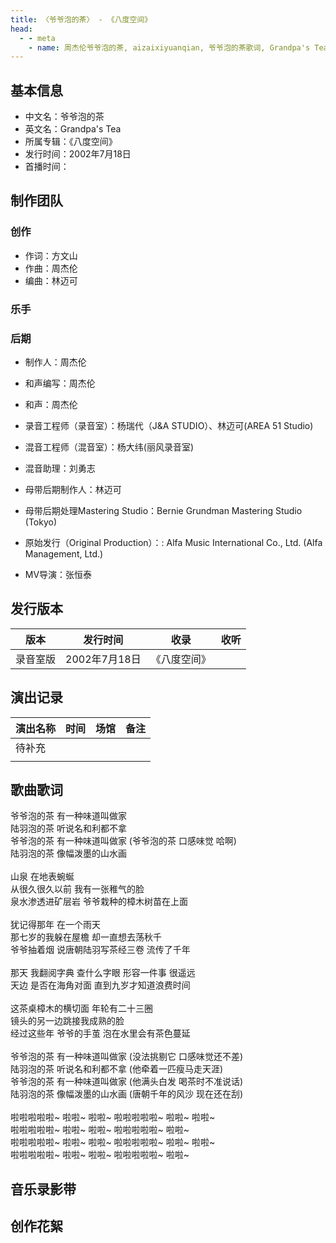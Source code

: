 ```yaml
---
title: 〈爷爷泡的茶〉 - 《八度空间》
head:
  - - meta
    - name: 周杰伦爷爷泡的茶, aizaixiyuanqian, 爷爷泡的茶歌词, Grandpa's Tea
---
```


## 基本信息
- 中文名：爷爷泡的茶<br/>
- 英文名：Grandpa's Tea<br/>
- 所属专辑：《八度空间》<br/>
- 发行时间：2002年7月18日<br/>
- 首播时间：

## 制作团队
### 创作
- 作词：方文山
- 作曲：周杰伦
- 编曲：林迈可
### 乐手
### 后期
- 制作人：周杰伦
- 和声编写：周杰伦
- 和声：周杰伦
- 录音工程师（录音室）：杨瑞代（J&A STUDIO）、林迈可(AREA 51 Studio)
- 混音工程师（混音室）：杨大纬(丽风录音室)
- 混音助理：刘勇志
- 母带后期制作人：林迈可
- 母带后期处理Mastering Studio：Bernie Grundman Mastering Studio (Tokyo)

- 原始发行（Original Production）：: Alfa Music International Co., Ltd. (Alfa Management, Ltd.)
- MV导演：张恒泰

## 发行版本
| 版本 | 发行时间 | 收录 | 收听 |
| ---- | -------- | ---- | ---- |
| 录音室版 | 2002年7月18日 | 《八度空间》    | |

## 演出记录
| 演出名称 | 时间 | 场馆 | 备注 |
| ---- | -------- | ---- | ---- |
| 待补充 |  |     | |
|  |  |     | |

## 歌曲歌词

爷爷泡的茶 有一种味道叫做家<br/>
陆羽泡的茶 听说名和利都不拿<br/>
爷爷泡的茶 有一种味道叫做家 (爷爷泡的茶 口感味觉 哈啊)<br/>
陆羽泡的茶 像幅泼墨的山水画<br/>
<br/>
山泉 在地表蜿蜒<br/>
从很久很久以前 我有一张稚气的脸<br/>
泉水渗透进矿层岩 爷爷栽种的樟木树苗在上面<br/>
<br/>
犹记得那年 在一个雨天<br/>
那七岁的我躲在屋檐 却一直想去荡秋千<br/>
爷爷抽着烟 说唐朝陆羽写茶经三卷 流传了千年<br/>
<br/>
那天 我翻阅字典 查什么字眼 形容一件事 很遥远<br/>
天边 是否在海角对面 直到九岁才知道浪费时间<br/>
<br/>
这茶桌樟木的横切面 年轮有二十三圈<br/>
镜头的另一边跳接我成熟的脸<br/>
经过这些年 爷爷的手茧 泡在水里会有茶色蔓延<br/>
<br/>
爷爷泡的茶 有一种味道叫做家 (没法挑剔它 口感味觉还不差)<br/>
陆羽泡的茶 听说名和利都不拿 (他牵着一匹瘦马走天涯)<br/>
爷爷泡的茶 有一种味道叫做家 (他满头白发 喝茶时不准说话)<br/>
陆羽泡的茶 像幅泼墨的山水画 (唐朝千年的风沙 现在还在刮)<br/>
<br/>
啦啦啦啦啦~ 啦啦~ 啦啦~ 啦啦啦啦啦~ 啦啦~ 啦啦~<br/>
啦啦啦啦啦~ 啦啦~ 啦啦~ 啦啦啦啦啦~ 啦啦~<br/>
啦啦啦啦啦~ 啦啦~ 啦啦~ 啦啦啦啦啦~ 啦啦~ 啦啦~<br/>
啦啦啦啦啦~ 啦啦~ 啦啦~ 啦啦啦啦啦~ 啦啦~<br/>

## 音乐录影带

## 创作花絮
